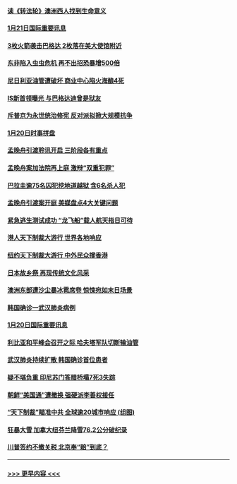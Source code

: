 #### [读《转法轮》澳洲西人找到生命意义](../pages/prog202/a102757465.md?t=01212155) 
#### [1月21日国际重要讯息](../pages/prog202/a102757450.md?t=01212155) 
#### [3枚火箭袭击巴格达 2枚落在美大使馆附近](../pages/prog202/a102757310.md?t=01212155) 
#### [东非陷入虫虫危机 再不出招恐暴增500倍](../pages/prog202/a102757295.md?t=01212155) 
#### [尼日利亚油管遭破坏 商业中心陷火海酿4死](../pages/prog202/a102757272.md?t=01212155) 
#### [IS新首领曝光 与巴格达迪曾是狱友](../pages/prog202/a102757122.md?t=01212155) 
#### [斥普京为永世统治修宪 反对派拟掀大规模抗争](../pages/prog202/a102757022.md?t=01212155) 
#### [1月20日时事拼盘](../pages/prog202/a102757036.md?t=01212155) 
#### [孟晚舟引渡聆讯开启 三阶段各有重点](../pages/prog202/a102757006.md?t=01212155) 
#### [孟晚舟案加法院再上庭 激辩“双重犯罪”](../pages/prog202/a102756996.md?t=01212155) 
#### [巴拉圭逾75名囚犯挖地道越狱 含6名杀人犯](../pages/prog202/a102756968.md?t=01212155) 
#### [孟晚舟引渡案开庭 美媒盘点4大关键问题](../pages/prog202/a102756917.md?t=01212155) 
#### [紧急逃生测试成功 “龙飞船”载人航天指日可待](../pages/prog202/a102756957.md?t=01212155) 
#### [港人天下制裁大游行 世界各地响应](../pages/prog202/a102756878.md?t=01212155) 
#### [纽约天下制裁大游行 中外民众撑香港](../pages/prog202/a102756875.md?t=01212155) 
#### [日本故乡祭 再现传统文化风采](../pages/prog202/a102756778.md?t=01212155) 
#### [澳洲东部遭沙尘暴冰雹席卷 惊悚宛如末日场景](../pages/prog202/a102756630.md?t=01212155) 
#### [韩国确诊一武汉肺炎病例](../pages/prog202/a102756696.md?t=01212155) 
#### [1月20日国际重要讯息](../pages/prog202/a102756640.md?t=01212155) 
#### [利比亚和平峰会召开之际 哈夫塔军队切断输油管](../pages/prog202/a102756580.md?t=01212155) 
#### [武汉肺炎持续扩散 韩国确诊首位患者](../pages/prog202/a102756566.md?t=01212155) 
#### [疑不堪负重 印尼苏门答腊桥塌7死3失踪](../pages/prog202/a102756559.md?t=01212155) 
#### [朝鲜“美国通”遭撤换 强硬派李善权接任](../pages/prog202/a102756380.md?t=01212155) 
#### [“天下制裁”瞄准中共 全球逾20城市响应 (组图)](../pages/prog202/a102756496.md?t=01212155) 
#### [狂暴大雪 加拿大纽芬兰降雪76.2公分破纪录](../pages/prog202/a102756447.md?t=01212155) 
#### [川普签约不撤关税 北京奉“赔”到底？](../pages/prog202/a102756354.md?t=01212155) 

----
#### [ >>> 更早内容 <<< ](../indexes/prog202-earlier.md)
